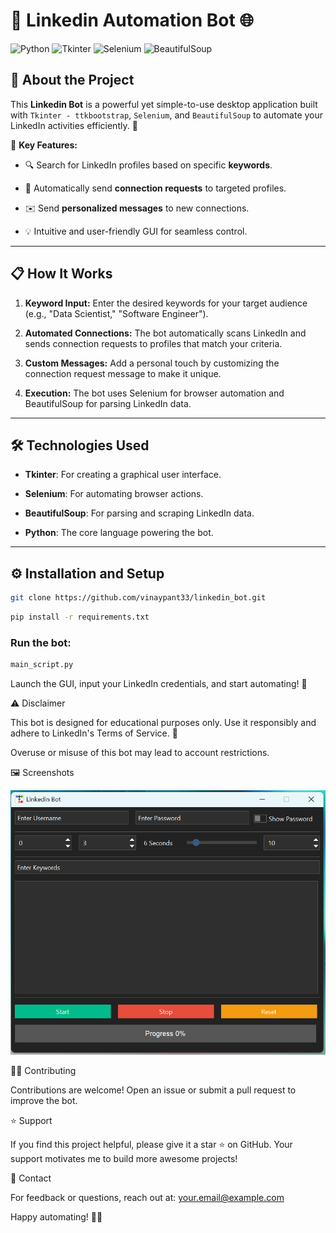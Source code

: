 
# 🤖 Linkedin Automation Bot 🌐

  
![Python](https://img.shields.io/badge/Python-3.x-blue?style=flat-square&logo=python)
![Tkinter](https://img.shields.io/badge/Tkinter-GUI-orange?style=flat-square&logo=python)
![Selenium](https://img.shields.io/badge/Selenium-Web%20Automation-green?style=flat-square&logo=selenium)
![BeautifulSoup](https://img.shields.io/badge/BeautifulSoup-Web%20Scraping-red?style=flat-square)

  

## 🚀 About the Project

This **Linkedin Bot** is a powerful yet simple-to-use desktop application built with `Tkinter - ttkbootstrap`, `Selenium`, and `BeautifulSoup` to automate your LinkedIn activities efficiently. 🌟  

  

🎯 **Key Features:**

- 🔍 Search for LinkedIn profiles based on specific **keywords**.  

- 🤝 Automatically send **connection requests** to targeted profiles.  

- ✉️ Send **personalized messages** to new connections.  

- 💡 Intuitive and user-friendly GUI for seamless control.

  

---

  

## 📋 How It Works

1. **Keyword Input:** Enter the desired keywords for your target audience (e.g., "Data Scientist," "Software Engineer").  

2. **Automated Connections:** The bot automatically scans LinkedIn and sends connection requests to profiles that match your criteria.  

3. **Custom Messages:** Add a personal touch by customizing the connection request message to make it unique.  

4. **Execution:** The bot uses Selenium for browser automation and BeautifulSoup for parsing LinkedIn data.  

  

---

  

## 🛠️ Technologies Used

- **Tkinter**: For creating a graphical user interface.  

- **Selenium**: For automating browser actions.  

- **BeautifulSoup**: For parsing and scraping LinkedIn data.  

- **Python**: The core language powering the bot.  

  

---

## ⚙️ Installation and Setup


  

```bash
git clone https://github.com/vinaypant33/linkedin_bot.git
```

```bash
pip install -r requirements.txt
```

### Run the bot:

  
  
```python
main_script.py
```
  

Launch the GUI, input your LinkedIn credentials, and start automating! 🎉
  

⚠️ Disclaimer

This bot is designed for educational purposes only. Use it responsibly and adhere to LinkedIn's Terms of Service. 🚨

Overuse or misuse of this bot may lead to account restrictions.

  

🖼️ Screenshots

  

![alt text](image.png)

  
  

🧑‍💻 Contributing

Contributions are welcome! Open an issue or submit a pull request to improve the bot.

  

⭐ Support

If you find this project helpful, please give it a star ⭐ on GitHub. Your support motivates me to build more awesome projects!

  

📧 Contact

For feedback or questions, reach out at: your.email@example.com

  

Happy automating! 🤖✨
